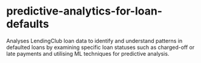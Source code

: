 # predictive-analytics-for-loan-defaults
Analyses LendingClub loan data to identify and understand patterns in defaulted loans by examining specific loan statuses such as charged-off or late payments and utilising ML techniques for predictive analysis.
